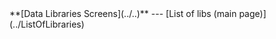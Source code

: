 <div class='linkbox'>
**[Data Libraries Screens](../..)**
---
[List of libs (main page)](../ListOfLibraries)<br />

</div>
